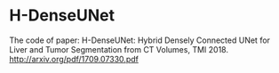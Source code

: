 # H-DenseUNet
The code of paper: 
H-DenseUNet: Hybrid Densely Connected UNet for Liver and Tumor Segmentation from CT Volumes, TMI 2018. 
http://arxiv.org/pdf/1709.07330.pdf
